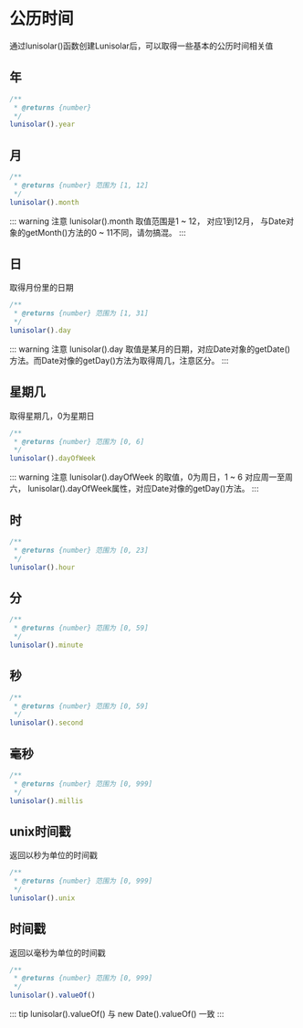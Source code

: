 # 公历时间

通过lunisolar()函数创建Lunisolar后，可以取得一些基本的公历时间相关值

## 年

```typescript
/**
 * @returns {number}
 */
lunisolar().year
```

## 月

```typescript
/**
 * @returns {number} 范围为 [1, 12]
 */
lunisolar().month
```

::: warning 注意
lunisolar().month 取值范围是1 ~ 12， 对应1到12月， 与Date对象的getMonth()方法的0 ~ 11不同，请勿搞混。
:::

## 日

取得月份里的日期

```typescript
/**
 * @returns {number} 范围为 [1, 31]
 */
lunisolar().day
```

::: warning 注意
lunisolar().day 取值是某月的日期，对应Date对象的getDate()方法。而Date对像的getDay()方法为取得周几，注意区分。
:::

## 星期几

取得星期几，0为星期日

```typescript
/**
 * @returns {number} 范围为 [0, 6]
 */
lunisolar().dayOfWeek
```

::: warning 注意
lunisolar().dayOfWeek 的取值，0为周日，1 ~ 6 对应周一至周六，
lunisolar().dayOfWeek属性，对应Date对像的getDay()方法。
:::

## 时

```typescript
/**
 * @returns {number} 范围为 [0, 23]
 */
lunisolar().hour
```

## 分

```typescript
/**
 * @returns {number} 范围为 [0, 59]
 */
lunisolar().minute
```

## 秒

```typescript
/**
 * @returns {number} 范围为 [0, 59]
 */
lunisolar().second
```

## 毫秒

```typescript
/**
 * @returns {number} 范围为 [0, 999]
 */
lunisolar().millis
```

## unix时间戳

返回以秒为单位的时间戳

```typescript
/**
 * @returns {number} 范围为 [0, 999]
 */
lunisolar().unix
```

## 时间戳

返回以毫秒为单位的时间戳

```typescript
/**
 * @returns {number} 范围为 [0, 999]
 */
lunisolar().valueOf()
```

::: tip
lunisolar().valueOf() 与 new Date().valueOf() 一致
:::


